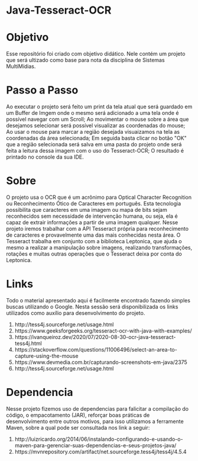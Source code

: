 # Java-Tesseract-OCR

<h1>Objetivo</h1>

Esse repositório foi criado com objetivo didático. Nele contém um projeto que será ultizado como base para nota da disciplina de Sistemas MultiMídias.

<h1>Passo a Passo</h1>
Ao executar o projeto será feito um print da tela atual que será guardado em um Buffer de Imgem onde o mesmo será adicionado a uma tela onde é possível navegar com um Scroll;
Ao movimentar o mouse sobre a área que desejamos selecionar será possível visualizar as coordenadas do mouse;
Ao usar o mouse para marcar a região desejada visuaizamos na tela as coordenadas da área selecionada;
Em seguida basta clicar no botão "OK" que a região selecionada será salva em uma pasta do projeto onde será feita a leitura dessa imagem com o uso do Tesseract-OCR;
O resultado é printado no console da sua IDE.

<h1>Sobre</h1>
O projeto usa o OCR que é um acrônimo para Optical Character Recognition ou Reconhecimento Ótico de Caracteres em português. Esta tecnologia possibilita que caracteres em uma imagem ou mapa de bits sejam reconhecidos sem necessidade de intervenção humana, ou seja, ela é capaz de extrair informações a partir de uma imagem qualquer.
Nesse projeto iremos trabalhar com a API Tesseract própria para reconhecimento de caracteres e provavelmente uma das mais conhecidas nesta área. O Tesseract trabalha em conjunto com a biblioteca Leptonica, que ajuda o mesmo a realizar a manipulação sobre imagens, realizando transformações, rotações e muitas outras operações que o Tesseract deixa por conta do Leptonica.

<h1>Links</h1>
Todo o material apresentado aqui é facilmente encontrado fazendo simples buscas utilizando o Google. 
Nesta sessão será disponibilizada os links utilizados como auxílio para desenvolvimento do projeto. 

<ol>
  <li>http://tess4j.sourceforge.net/usage.html</li>
  <li>https://www.geeksforgeeks.org/tesseract-ocr-with-java-with-examples/</li>
  <li>https://ivanqueiroz.dev/2020/07/2020-08-30-ocr-java-tesseract-tess4j.html</li>
  <li>https://stackoverflow.com/questions/11006496/select-an-area-to-capture-using-the-mouse</li>
  <li>https://www.devmedia.com.br/capturando-screenshots-em-java/2375</li>
  <li>http://tess4j.sourceforge.net/usage.html</li>
</ol>  

<h1>Dependencia</h1>

Nesse projeto fizemos uso de dependencias para falicitar a compilação do código, o empacotamento (JAR), reforçar boas práticas de desenvolvimento entre outros motivos, para isso utilizamos a ferramente Maven, sobre a qual pode ser consultada nos link a seguir:

<ol>
  <li>http://luizricardo.org/2014/06/instalando-configurando-e-usando-o-maven-para-gerenciar-suas-dependencias-e-seus-projetos-java/</li>
  <li>https://mvnrepository.com/artifact/net.sourceforge.tess4j/tess4j/4.5.4</li>
</ol> 
